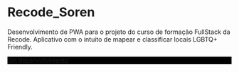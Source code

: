 # Recode_Soren
Desenvolvimento de PWA para o projeto do curso de formação FullStack da Recode. Aplicativo com o intuito de mapear e classificar locais LGBTQ+ Friendly.

<p style="background-color: black;">Em desenvolvimento</p>

